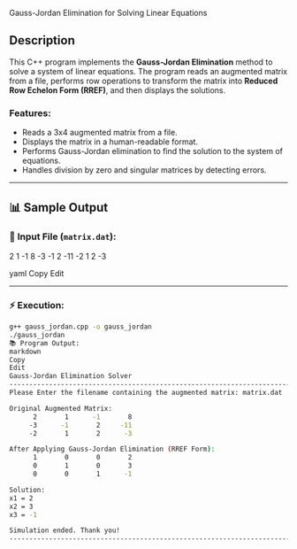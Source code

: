  Gauss-Jordan Elimination for Solving Linear Equations

## Description

This C++ program implements the **Gauss-Jordan Elimination** method to solve a system of linear equations. The program reads an augmented matrix from a file, performs row operations to transform the matrix into **Reduced Row Echelon Form (RREF)**, and then displays the solutions.

### Features:
- Reads a 3x4 augmented matrix from a file.
- Displays the matrix in a human-readable format.
- Performs Gauss-Jordan elimination to find the solution to the system of equations.
- Handles division by zero and singular matrices by detecting errors.

---

## 📊 **Sample Output**

### 🎯 **Input File (`matrix.dat`):**

2 1 -1 8 -3 -1 2 -11 -2 1 2 -3

yaml
Copy
Edit

---

### ⚡️ **Execution:**

```bash
g++ gauss_jordan.cpp -o gauss_jordan
./gauss_jordan
📚 Program Output:
markdown
Copy
Edit
Gauss-Jordan Elimination Solver
---------------------------------------------------------------------------
Please Enter the filename containing the augmented matrix: matrix.dat

Original Augmented Matrix:
      2       1      -1       8 
     -3      -1       2     -11 
     -2       1       2      -3 

After Applying Gauss-Jordan Elimination (RREF Form):
      1       0       0       2 
      0       1       0       3 
      0       0       1      -1 

Solution:
x1 = 2
x2 = 3
x3 = -1

Simulation ended. Thank you!
---------------------------------------------------------------------------
